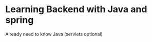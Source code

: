 <h1>Learning Backend with Java and spring</h1>
<p>Already need to know Java (servlets optional)</p>
